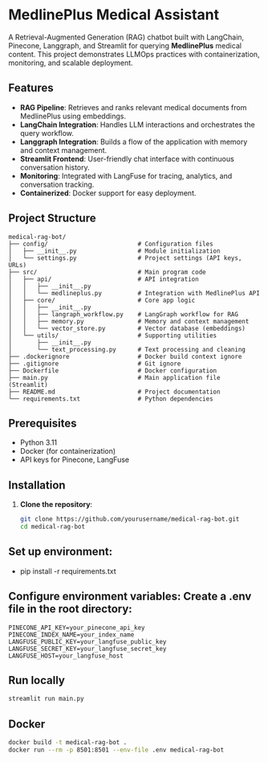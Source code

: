 # MedlinePlus Medical Assistant

A Retrieval-Augmented Generation (RAG) chatbot built with LangChain, Pinecone, Langgraph, and Streamlit for querying **MedlinePlus** medical content. This project demonstrates LLMOps practices with containerization, monitoring, and scalable deployment.

## Features

- **RAG Pipeline**: Retrieves and ranks relevant medical documents from MedlinePlus using embeddings.
- **LangChain Integration**: Handles LLM interactions and orchestrates the query workflow.
- **Langgraph Integration**: Builds a flow of the application with memory and context management.
- **Streamlit Frontend**: User-friendly chat interface with continuous conversation history.
- **Monitoring**: Integrated with LangFuse for tracing, analytics, and conversation tracking.
- **Containerized**: Docker support for easy deployment.

## Project Structure

```
medical-rag-bot/
├── config/                         # Configuration files
│   ├── __init__.py                 # Module initialization
│   └── settings.py                 # Project settings (API keys, URLs)
├── src/                            # Main program code
│   ├── api/                        # API integration
│   │   ├── __init__.py
│   │   └── medlineplus.py          # Integration with MedlinePlus API
│   ├── core/                       # Core app logic
│   │   ├── __init__.py
│   │   ├── langraph_workflow.py    # LangGraph workflow for RAG
│   │   ├── memory.py               # Memory and context management
│   │   └── vector_store.py         # Vector database (embeddings)
│   └── utils/                      # Supporting utilities
│       ├── __init__.py
│       └── text_processing.py      # Text processing and cleaning
├── .dockerignore                   # Docker build context ignore
├── .gitignore                      # Git ignore
├── Dockerfile                      # Docker configuration
├── main.py                         # Main application file (Streamlit)
├── README.md                       # Project documentation
└── requirements.txt                # Python dependencies
```



## Prerequisites

- Python 3.11
- Docker (for containerization)
- API keys for Pinecone, LangFuse

## Installation

1. **Clone the repository**:
   ```bash
   git clone https://github.com/yourusername/medical-rag-bot.git
   cd medical-rag-bot

## Set up environment:

- pip install -r requirements.txt


## Configure environment variables: Create a .env file in the root directory:

```
PINECONE_API_KEY=your_pinecone_api_key
PINECONE_INDEX_NAME=your_index_name
LANGFUSE_PUBLIC_KEY=your_langfuse_public_key
LANGFUSE_SECRET_KEY=your_langfuse_secret_key
LANGFUSE_HOST=your_langfuse_host
```

## Run locally

```bash
streamlit run main.py
```

## Docker

```bash
docker build -t medical-rag-bot .
docker run --rm -p 8501:8501 --env-file .env medical-rag-bot
```





